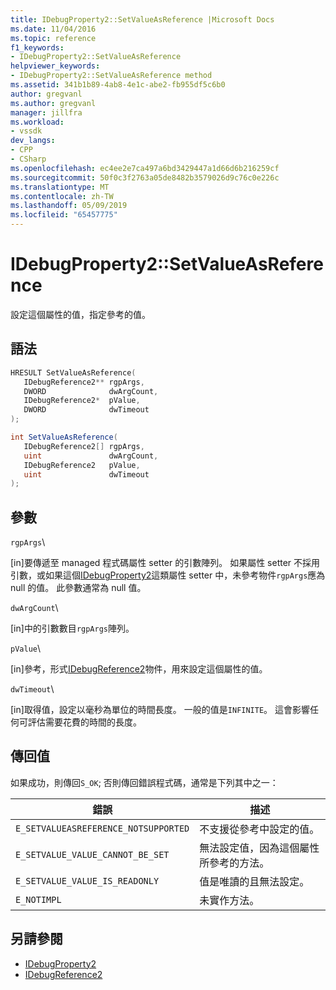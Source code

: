 ```yaml
---
title: IDebugProperty2::SetValueAsReference |Microsoft Docs
ms.date: 11/04/2016
ms.topic: reference
f1_keywords:
- IDebugProperty2::SetValueAsReference
helpviewer_keywords:
- IDebugProperty2::SetValueAsReference method
ms.assetid: 341b1b89-4ab8-4e1c-abe2-fb955df5c6b0
author: gregvanl
ms.author: gregvanl
manager: jillfra
ms.workload:
- vssdk
dev_langs:
- CPP
- CSharp
ms.openlocfilehash: ec4ee2e7ca497a6bd3429447a1d66d6b216259cf
ms.sourcegitcommit: 50f0c3f2763a05de8482b3579026d9c76c0e226c
ms.translationtype: MT
ms.contentlocale: zh-TW
ms.lasthandoff: 05/09/2019
ms.locfileid: "65457775"
---
```

# <a name="idebugproperty2setvalueasreference"></a>IDebugProperty2::SetValueAsReference
設定這個屬性的值，指定參考的值。

## <a name="syntax"></a>語法

```cpp
HRESULT SetValueAsReference(
   IDebugReference2** rgpArgs,
   DWORD              dwArgCount,
   IDebugReference2*  pValue,
   DWORD              dwTimeout
);
```

```csharp
int SetValueAsReference(
   IDebugReference2[] rgpArgs,
   uint               dwArgCount,
   IDebugReference2   pValue,
   uint               dwTimeout
);
```

## <a name="parameters"></a>參數
 `rgpArgs`\

 [in]要傳遞至 managed 程式碼屬性 setter 的引數陣列。 如果屬性 setter 不採用引數，或如果這個[IDebugProperty2](../../../extensibility/debugger/reference/idebugproperty2.md)這類屬性 setter 中，未參考物件`rgpArgs`應為 null 的值。 此參數通常為 null 值。

 `dwArgCount`\

 [in]中的引數數目`rgpArgs`陣列。

 `pValue`\

 [in]參考，形式[IDebugReference2](../../../extensibility/debugger/reference/idebugreference2.md)物件，用來設定這個屬性的值。

 `dwTimeout`\

 [in]取得值，設定以毫秒為單位的時間長度。 一般的值是`INFINITE`。 這會影響任何可評估需要花費的時間的長度。

## <a name="return-value"></a>傳回值
 如果成功，則傳回`S_OK`; 否則傳回錯誤程式碼，通常是下列其中之一：

|錯誤|描述|
|-----------|-----------------|
|`E_SETVALUEASREFERENCE_NOTSUPPORTED`|不支援從參考中設定的值。|
|`E_SETVALUE_VALUE_CANNOT_BE_SET`|無法設定值，因為這個屬性所參考的方法。|
|`E_SETVALUE_VALUE_IS_READONLY`|值是唯讀的且無法設定。|
|`E_NOTIMPL`|未實作方法。|

## <a name="see-also"></a>另請參閱
- [IDebugProperty2](../../../extensibility/debugger/reference/idebugproperty2.md)
- [IDebugReference2](../../../extensibility/debugger/reference/idebugreference2.md)